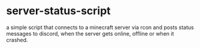 # server-status-script
a simple script that connects to a minecraft server via rcon and posts status messages to discord, when the server gets online, offline or when it crashed.